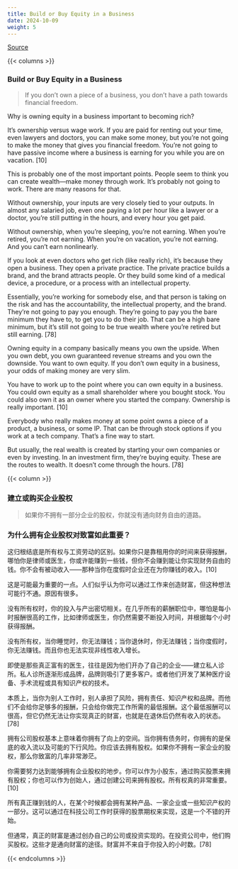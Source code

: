 ```yaml
---
title: Build or Buy Equity in a Business
date: 2024-10-09
weight: 5
---
```


[Source](https://www.navalmanack.com/almanack-of-naval-ravikant/build-or-buy-equity-in-a-business)

{{< columns >}}

### Build or Buy Equity in a Business

> If you don’t own a piece of a business, you don’t have a path towards financial freedom.

Why is owning equity in a business important to becoming rich?

It’s ownership versus wage work. If you are paid for renting out your time, even lawyers and doctors, you can make some money, but you’re not going to make the money that gives you financial freedom. You’re not going to have passive income where a business is earning for you while you are on vacation. [10]

This is probably one of the most important points. People seem to think you can create wealth—make money through work. It’s probably not going to work. There are many reasons for that.

Without ownership, your inputs are very closely tied to your outputs. In almost any salaried job, even one paying a lot per hour like a lawyer or a doctor, you’re still putting in the hours, and every hour you get paid.

Without ownership, when you’re sleeping, you’re not earning. When you’re retired, you’re not earning. When you’re on vacation, you’re not earning. And you can’t earn nonlinearly.

If you look at even doctors who get rich (like really rich), it’s because they open a business. They open a private practice. The private practice builds a brand, and the brand attracts people. Or they build some kind of a medical device, a procedure, or a process with an intellectual property.

Essentially, you’re working for somebody else, and that person is taking on the risk and has the accountability, the intellectual property, and the brand. They’re not going to pay you enough. They’re going to pay you the bare minimum they have to, to get you to do their job. That can be a high bare minimum, but it’s still not going to be true wealth where you’re retired but still earning. [78]

Owning equity in a company basically means you own the upside. When you own debt, you own guaranteed revenue streams and you own the downside. You want to own equity. If you don’t own equity in a business, your odds of making money are very slim.

You have to work up to the point where you can own equity in a business. You could own equity as a small shareholder where you bought stock. You could also own it as an owner where you started the company. Ownership is really important. [10]

Everybody who really makes money at some point owns a piece of a product, a business, or some IP. That can be through stock options if you work at a tech company. That’s a fine way to start.

But usually, the real wealth is created by starting your own companies or even by investing. In an investment firm, they’re buying equity. These are the routes to wealth. It doesn’t come through the hours. [78]

{{< column >}}

### 建立或购买企业股权

> 如果你不拥有一部分企业的股权，你就没有通向财务自由的道路。

### 为什么拥有企业股权对致富如此重要？

这归根结底是所有权与工资劳动的区别。如果你只是靠租用你的时间来获得报酬，哪怕你是律师或医生，你或许能赚到一些钱，但你不会赚到能让你实现财务自由的钱。你不会有被动收入——那种当你在度假时企业还在为你赚钱的收入。[10]

这是可能最为重要的一点。人们似乎认为你可以通过工作来创造财富，但这种想法可能行不通。原因有很多。

没有所有权时，你的投入与产出密切相关。在几乎所有的薪酬职位中，哪怕是每小时报酬很高的工作，比如律师或医生，你仍然需要不断投入时间，并根据每个小时获得报酬。

没有所有权，当你睡觉时，你无法赚钱；当你退休时，你无法赚钱；当你度假时，你无法赚钱。而且你也无法实现非线性收入增长。

即使是那些真正富有的医生，往往是因为他们开办了自己的企业——建立私人诊所。私人诊所逐渐形成品牌，品牌则吸引了更多客户。或者他们开发了某种医疗设备、手术流程或具有知识产权的技术。

本质上，当你为别人工作时，别人承担了风险，拥有责任、知识产权和品牌。而他们不会给你足够多的报酬，只会给你做完工作所需的最低报酬。这个最低报酬可以很高，但它仍然无法让你实现真正的财富，也就是在退休后仍然有收入的状态。[78]

拥有公司股权基本上意味着你拥有了向上的空间。当你拥有债务时，你拥有的是保底的收入流以及可能的下行风险。你应该去拥有股权。如果你不拥有一家企业的股权，那么你致富的几率非常渺茫。

你需要努力达到能够拥有企业股权的地步。你可以作为小股东，通过购买股票来拥有股权；你也可以作为创始人，通过创建公司来拥有股权。所有权真的非常重要。[10]

所有真正赚到钱的人，在某个时候都会拥有某种产品、一家企业或一些知识产权的一部分。这可以通过在科技公司工作时获得的股票期权来实现，这是一个不错的开始。

但通常，真正的财富是通过创办自己的公司或投资实现的。在投资公司中，他们购买股权。这些才是通向财富的途径。财富并不来自于你投入的小时数。[78]

{{< endcolumns >}}
